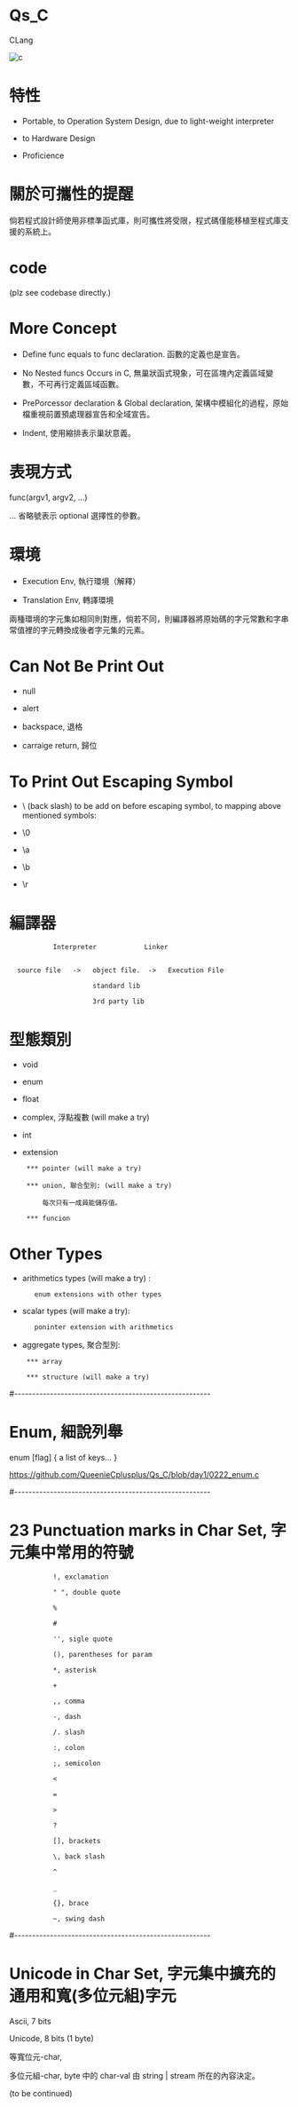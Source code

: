 # Qs_C

CLang

![c](https://cdn2.iconfinder.com/data/icons/royal-crowns/512/royal-alphabet-crown-letter-english-c-512.png)

# 特性

* Portable, to Operation System Design, due to light-weight interpreter

* to Hardware Design

* Proficience

# 關於可攜性的提醒

倘若程式設計師使用非標準函式庫，則可攜性將受限，程式碼僅能移植至程式庫支援的系統上。

# code

(plz see codebase directly.)

# More Concept 

* Define func equals to func declaration. 函數的定義也是宣告。

* No Nested funcs Occurs in C, 無巢狀函式現象，可在區塊內定義區域變數，不可再行定義區域函數。

* PrePorcessor declaration & Global declaration, 架構中模組化的過程，原始檔重視前置預處理器宣告和全域宣告。

* Indent, 使用縮排表示巢狀意義。

# 表現方式

func(argv1, argv2, ...) 

... 省略號表示 optional 選擇性的參數。

# 環境

* Execution Env, 執行環境（解釋）

* Translation Env, 轉譯環境

兩種環境的字元集如相同則對應，倘若不同，則編譯器將原始碼的字元常數和字串常值裡的字元轉換成後者字元集的元素。

# Can Not Be Print Out

* null

* alert

* backspace, 退格

* carraige return, 歸位

# To Print Out Escaping Symbol

* \ (back slash) to be add on before escaping symbol, to mapping above mentioned symbols:

* \0

* \a

* \b

* \r

# 編譯器

       
               Interpreter            Linker
                  

      source file   ->   object file.  ->   Execution File

                         standard lib

                         3rd party lib
                         
                         
# 型態類別

* void


* enum


* float


* complex, 浮點複數 (will make a try)


* int


* extension

       *** pointer (will make a try)

       *** union, 聯合型別: (will make a try)

           每次只有一成員能儲存值。

       *** funcion

# Other Types

* arithmetics types (will make a try) :

         enum extensions with other types
  
* scalar types (will make a try):

         poninter extension with arithmetics

* aggregate types, 聚合型別:

       *** array

       *** structure (will make a try)

#-------------------------------------------------------

# Enum, 細說列舉

 enum [flag] { a list of keys... }
 
 <https://github.com/QueenieCplusplus/Qs_C/blob/day1/0222_enum.c>
 
 #-------------------------------------------------------
 
 # 23 Punctuation marks in Char Set, 字元集中常用的符號
 
               !, exclamation

               " ", double quote

               %

               #

               '', sigle quote

               (), parentheses for param

               *, asterisk

               +

               ,, comma

               -, dash 

               /. slash

               :, colon

               ;, semicolon

               <

               =

               >

               ?

               [], brackets

               \, back slash

               ^

               _

               {}, brace

               ~, swing dash
               
#-------------------------------------------------------
 
# Unicode in Char Set, 字元集中擴充的通用和寬(多位元組)字元

Ascii, 7 bits

Unicode, 8 bits (1 byte)

等寬位元-char,

多位元組-char, byte 中的 char-val 由 string | stream 所在的內容決定。





(to be continued)
